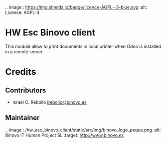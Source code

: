 .. image:: https://img.shields.io/badge/licence-AGPL--3-blue.svg
   :alt: License: AGPL-3

HW Esc Binovo client
====================

This module allow to print documents in local printer when Odoo is installed
in a remote server.


Credits
=======

Contributors
------------

* Israel C. Rebollo <irebollo@binovo.es>

Maintainer
----------

.. image:: /hw_esc_binovo_client/static/src/img/binovo_logo_peque.png
   :alt: Binovo IT Human Project SL
   :target: http://www.binovo.es

